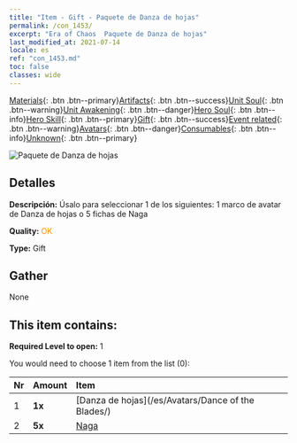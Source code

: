 ```yaml
---
title: "Item - Gift - Paquete de Danza de hojas"
permalink: /con_1453/
excerpt: "Era of Chaos  Paquete de Danza de hojas"
last_modified_at: 2021-07-14
locale: es
ref: "con_1453.md"
toc: false
classes: wide
---
```

 [Materials](/ItemsES/){: .btn .btn--primary}[Artifacts](/ItemsES/Artifacts/){: .btn .btn--success}[Unit Soul](/ItemsES/UnitSoul/){: .btn .btn--warning}[Unit Awakening](/ItemsES/UnitAwakening/){: .btn .btn--danger}[Hero Soul](/ItemsES/HeroSoul/){: .btn .btn--info}[Hero Skill](/ItemsES/HeroSkill/){: .btn .btn--primary}[Gift](/ItemsES/Gift/){: .btn .btn--success}[Event related](/ItemsES/Events/){: .btn .btn--warning}[Avatars](/ItemsES/Avatars/){: .btn .btn--danger}[Consumables](/ItemsES/Consumables/){: .btn .btn--info}[Unknown](/ItemsES/Unknown/){: .btn .btn--primary}

 ![Paquete de Danza de hojas](/images/t/i_907067.png)

## Detalles
 **Descripción:** Úsalo para seleccionar 1 de los siguientes: 1 marco de avatar de Danza de hojas o 5 fichas de Naga

 **Quality:** <span style="color: #FF8C00">OK</span>

 **Type:** Gift

## Gather

  None

## This item contains:

 **Required Level to open:** 1

 You would need to choose 1 item from the list (0):

  | Nr | Amount |     Item    |
  |:---|:-------|:------------|
  | 1 |  **1x** | [Danza de hojas](/es/Avatars/Dance of the Blades/) |  | 
  | 2 |  **5x** | [Naga](/ItemsES/unt_240/) |  | 
